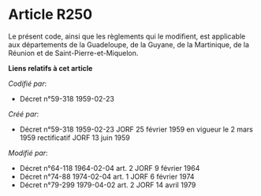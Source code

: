 # Article R250

Le présent code, ainsi que les règlements qui le modifient, est applicable aux départements de la Guadeloupe, de la Guyane,
de la Martinique, de la Réunion et de Saint-Pierre-et-Miquelon.

**Liens relatifs à cet article**

_Codifié par_:

  - Décret n°59-318 1959-02-23

_Créé par_:

  - Décret n°59-318 1959-02-23 JORF 25 février 1959 en vigueur le 2 mars 1959 rectificatif JORF 13 juin 1959

_Modifié par_:

  - Décret n°64-118 1964-02-04 art. 2 JORF 9 février 1964
  - Décret n°74-88 1974-02-04 art. 1 JORF 6 février 1974
  - Décret n°79-299 1979-04-02 art. 2 JORF 14 avril 1979
